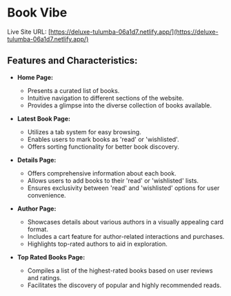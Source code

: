 # Book Vibe

Live Site URL: [https://deluxe-tulumba-06a1d7.netlify.app/](https://deluxe-tulumba-06a1d7.netlify.app/)

## Features and Characteristics:

- **Home Page:**
  - Presents a curated list of books.
  - Intuitive navigation to different sections of the website.
  - Provides a glimpse into the diverse collection of books available.

- **Latest Book Page:**
  - Utilizes a tab system for easy browsing.
  - Enables users to mark books as 'read' or 'wishlisted'.
  - Offers sorting functionality for better book discovery.

- **Details Page:**
  - Offers comprehensive information about each book.
  - Allows users to add books to their 'read' or 'wishlisted' lists.
  - Ensures exclusivity between 'read' and 'wishlisted' options for user convenience.

- **Author Page:**
  - Showcases details about various authors in a visually appealing card format.
  - Includes a cart feature for author-related interactions and purchases.
  - Highlights top-rated authors to aid in exploration.

- **Top Rated Books Page:**
  - Compiles a list of the highest-rated books based on user reviews and ratings.
  - Facilitates the discovery of popular and highly recommended reads.

